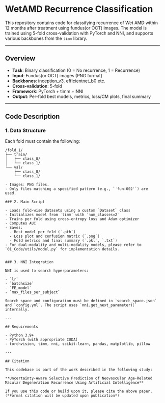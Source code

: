 # WetAMD Recurrence Classification

This repository contains code for classifying recurrence of Wet AMD within 12 months after treatment using fundus(or OCT) images.
The model is trained using 5-fold cross-validation with PyTorch and NNI, and supports various backbones from the `timm` library.

---

## Overview

- **Task**: Binary classification (0 = No recurrence, 1 = Recurrence)
- **Input**: Fundus(or OCT) images (PNG format)
- **Backbones**: inception_v3, efficientnet_b0 etc.
- **Cross-validation**: 5-fold
- **Framework**: PyTorch + timm + NNI
- **Output**: Per-fold best models, metrics, loss/CM plots, final summary

---

## Code Description

### 1. Data Structure

Each fold must contain the following:
```plaintext
/fold_1/
├── train/
│   ├── class_0/
│   └── class_1/
└── val/
    ├── class_0/
    └── class_1/

- Images: PNG files.
- Only files matching a specified pattern (e.g., `'fun-002'`) are used.

### 2. Main Script

- Loads fold-wise datasets using a custom `Dataset` class
- Initializes model from `timm` with `num_classes=2`
- Trains per fold using cross-entropy loss and Adam optimizer
- Computes AUC 
- Saves:
  - Best model per fold (`.pth`)
  - Loss plot and confusion matrix (`.png`)
  - Fold metrics and final summary (`.pkl`, `.txt`)
- For dual-modality and multi-modality models, please refer to `01_Code/utils/model.py` for implementation details.


### 3. NNI Integration

NNI is used to search hyperparameters:

- `lr`
- `batchsize`
- `FE_model`
- `max_files_per_subject`

Search space and configuration must be defined in `search_space.json` and `config.yml`. The script uses `nni.get_next_parameter()` internally.

---

## Requirements

- Python 3.9+
- PyTorch (with appropriate CUDA)
- torchvision, timm, nni, scikit-learn, pandas, matplotlib, pillow

---

## Citation

This codebase is part of the work described in the following study:

**Uncertainty-Aware Selective Prediction of Neovascular Age-Related Macular Degeneration Recurrence Using Artificial Intelligence**

If you use this code or build upon it, please cite the above paper.  
(*Formal citation will be updated upon publication*)



